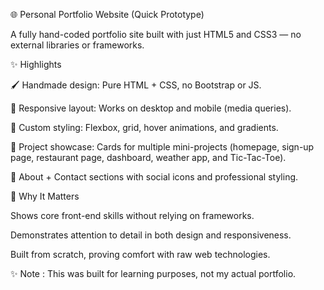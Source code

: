🌐 Personal Portfolio Website (Quick Prototype)

A fully hand-coded portfolio site built with just HTML5 and CSS3 — no external libraries or frameworks.

✨ Highlights

🖌️ Handmade design: Pure HTML + CSS, no Bootstrap or JS.

📱 Responsive layout: Works on desktop and mobile (media queries).

🎨 Custom styling: Flexbox, grid, hover animations, and gradients.

📂 Project showcase: Cards for multiple mini-projects (homepage, sign-up page, restaurant page, dashboard, weather app, and Tic-Tac-Toe).

👤 About + Contact sections with social icons and professional styling.

🚀 Why It Matters

Shows core front-end skills without relying on frameworks.

Demonstrates attention to detail in both design and responsiveness.

Built from scratch, proving comfort with raw web technologies.

✨ Note : This was built for learning purposes, not my actual portfolio.

